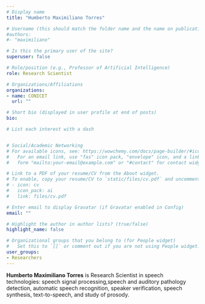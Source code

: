 ```yaml
---
# Display name
title: "Humberto Maximiliano Torres"

# Username (this should match the folder name and the name on publications)
#authors:
#- "maximiliano"

# Is this the primary user of the site?
superuser: false

# Role/position (e.g., Professor of Artificial Intelligence)
role: Research Scientist

# Organizations/Affiliations
organizations:
- name: CONICET
  url: ""

# Short bio (displayed in user profile at end of posts)
bio: 

# List each interest with a dash


# Social/Academic Networking
# For available icons, see: https://wowchemy.com/docs/page-builder/#icons
#   For an email link, use "fas" icon pack, "envelope" icon, and a link in the
#   form "mailto:your-email@example.com" or "#contact" for contact widget.

# Link to a PDF of your resume/CV from the About widget.
# To enable, copy your resume/CV to `static/files/cv.pdf` and uncomment the lines below.
# - icon: cv
#   icon_pack: ai
#   link: files/cv.pdf

# Enter email to display Gravatar (if Gravatar enabled in Config)
email: ""

# Highlight the author in author lists? (true/false)
highlight_name: false

# Organizational groups that you belong to (for People widget)
#   Set this to `[]` or comment out if you are not using People widget.
user_groups:
- Researchers
---
```

**Humberto Maximiliano Torres** is Research Scientist in speech technologies: speech signal processing,speech and auditory pathology detection, automatic speech recognition, speaker verification, speech synthesis, text-to-speech, and study of prosody.